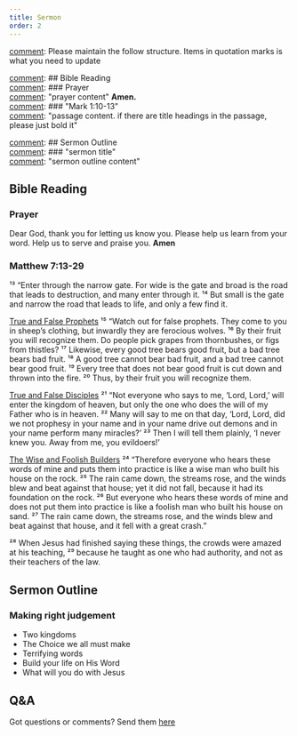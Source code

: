 ```yaml
---
title: Sermon 
order: 2
---
```


[comment]: Please maintain the follow structure. Items in quotation marks is what you need to update

[comment]: ## Bible Reading  
[comment]: ### Prayer  
[comment]: "prayer content"  **Amen.**  
[comment]:  ### "Mark 1:10-13"  
[comment]: "passage content. if there are title headings in the passage, please just bold it"  

[comment]: ## Sermon Outline  
[comment]: ### "sermon title"  
[comment]: "sermon outline content"  

[comment]: ------------------------------------------------------------------------------------
## Bible Reading
### Prayer
Dear God, thank you for letting us know you. Please help us learn from your word. Help us to serve and praise you. **Amen**


### Matthew 7:13-29
¹³ “Enter through the narrow gate. For wide is the gate and broad is the road that leads to destruction, and many enter through it. ¹⁴ But small is the gate and narrow the road that leads to life, and only a few find it.

<ins>True and False Prophets</ins>
¹⁵ “Watch out for false prophets. They come to you in sheep’s clothing, but inwardly they are ferocious wolves. ¹⁶ By their fruit you will recognize them. Do people pick grapes from thornbushes, or figs from thistles? ¹⁷ Likewise, every good tree bears good fruit, but a bad tree bears bad fruit. ¹⁸ A good tree cannot bear bad fruit, and a bad tree cannot bear good fruit. ¹⁹ Every tree that does not bear good fruit is cut down and thrown into the fire. ²⁰ Thus, by their fruit you will recognize them.

<ins>True and False Disciples</ins>
²¹ “Not everyone who says to me, ‘Lord, Lord,’ will enter the kingdom of heaven, but only the one who does the will of my Father who is in heaven. ²² Many will say to me on that day, ‘Lord, Lord, did we not prophesy in your name and in your name drive out demons and in your name perform many miracles?’ ²³ Then I will tell them plainly, ‘I never knew you. Away from me, you evildoers!’

<ins>The Wise and Foolish Builders</ins>
²⁴ “Therefore everyone who hears these words of mine and puts them into practice is like a wise man who built his house on the rock. ²⁵ The rain came down, the streams rose, and the winds blew and beat against that house; yet it did not fall, because it had its foundation on the rock. ²⁶ But everyone who hears these words of mine and does not put them into practice is like a foolish man who built his house on sand. ²⁷ The rain came down, the streams rose, and the winds blew and beat against that house, and it fell with a great crash.”

²⁸ When Jesus had finished saying these things, the crowds were amazed at his teaching, ²⁹ because he taught as one who had authority, and not as their teachers of the law.


## Sermon Outline
### Making right judgement
- Two kingdoms
- The Choice we all must make
- Terrifying words
- Build your life on His Word
- What will you do with Jesus





## Q&A
Got questions or comments? Send them [here](https://tinyurl.com/SGHACQuestionsAnswers)
